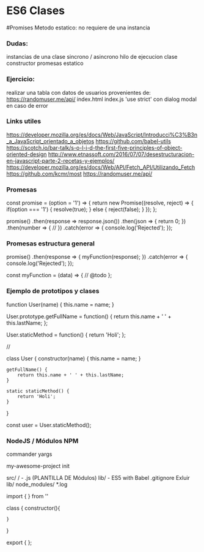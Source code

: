 # ES6 Clases

#Promises
Metodo estatico: no requiere de una instancia

### Dudas:
instancias de una clase
sincrono / asincrono
hilo de ejecucion
clase
constructor
promesas
estatico

### Ejercicio:
realizar una tabla con datos de usuarios provenientes de:
https://randomuser.me/api/
index.html
index.js
'use strict'
con dialog modal en caso de error

### Links utiles
https://developer.mozilla.org/es/docs/Web/JavaScript/Introducci%C3%B3n_a_JavaScript_orientado_a_objetos
https://github.com/babel-utils
https://scotch.io/bar-talk/s-o-l-i-d-the-first-five-principles-of-object-oriented-design
http://www.etnassoft.com/2016/07/07/desestructuracion-en-javascript-parte-2-recetas-y-ejemplos/
https://developer.mozilla.org/es/docs/Web/API/Fetch_API/Utilizando_Fetch
https://github.com/kcmr/most
https://randomuser.me/api/

### Promesas
const promise = (option = '1') => {
    return new Promise((resolve, reject) => {
        if(option === '1') {
            resolve(true);
        } else {
            reject(false);
        }
    });
};

promise()
    .then(response => response.json())
    .then(json => {
        return 0;
    })
    .then(number => {
        //
    })
    .catch(error => {
        console.log('Rejected');
    });

### Promesas estructura general
promise()
    .then(response => {
        myFunction(response);
    })
    .catch(error => {
        console.log('Rejected');
    });

const myFunction = (data) => {
    // @todo
};

### Ejemplo de prototipos y clases

function User(name) {
    this.name = name;
}

User.prototype.getFullName = function() {
    return this.name + ' ' + this.lastName;
};

User.staticMethod = function() {
    return 'Holi';
};

//

class User {
    constructor(name) {
        this.name = name;
    }

    getFullName() {
        return this.name + ' ' + this.lastName;
    }

    static staticMethod() {
        return 'Holi';
    }
}

const user = User.staticMethod();

### NodeJS / Módulos NPM

commander
yargs

my-awesome-project init <name>

src/
    <name>/
        - <name>.js (PLANTILLA DE Módulos)
lib/
    - ES5 with Babel
.gitignore
Exluir lib/
node_modules/
*.log

import { <Name> } from '<name>'

class <Name> {
    constructor(){

    }
}

export { <Name> };
